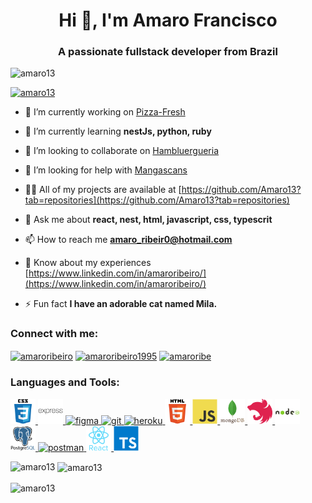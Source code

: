 <h1 align="center">Hi 👋, I'm Amaro Francisco</h1>
<h3 align="center">A passionate fullstack developer from Brazil</h3>

<p align="left"> <img src="https://komarev.com/ghpvc/?username=amaro13&label=Profile%20views&color=0e75b6&style=flat" alt="amaro13" /> </p>

<p align="left"> <a href="https://github.com/ryo-ma/github-profile-trophy"><img src="https://github-profile-trophy.vercel.app/?username=amaro13" alt="amaro13" /></a> </p>

- 🔭 I’m currently working on [Pizza-Fresh](https://github.com/Amaro13/pizza-fresh-server)

- 🌱 I’m currently learning **nestJs, python, ruby**

- 👯 I’m looking to collaborate on [Hambluergueria](https://github.com/Amaro13/hambluergueria)

- 🤝 I’m looking for help with [Mangascans](https://github.com/Amaro13/mangascans)

- 👨‍💻 All of my projects are available at [https://github.com/Amaro13?tab=repositories](https://github.com/Amaro13?tab=repositories)

- 💬 Ask me about **react, nest, html, javascript, css, typescrit**

- 📫 How to reach me **amaro_ribeir0@hotmail.com**

- 📄 Know about my experiences [https://www.linkedin.com/in/amaroribeiro/](https://www.linkedin.com/in/amaroribeiro/)

- ⚡ Fun fact **I have an adorable cat named Mila.**

<h3 align="left">Connect with me:</h3>
<p align="left">
<a href="https://linkedin.com/in/amaroribeiro" target="blank"><img align="center" src="https://raw.githubusercontent.com/rahuldkjain/github-profile-readme-generator/master/src/images/icons/Social/linked-in-alt.svg" alt="amaroribeiro" height="30" width="40" /></a>
<a href="https://fb.com/amaroribeiro1995" target="blank"><img align="center" src="https://raw.githubusercontent.com/rahuldkjain/github-profile-readme-generator/master/src/images/icons/Social/facebook.svg" alt="amaroribeiro1995" height="30" width="40" /></a>
<a href="https://instagram.com/amaroribe" target="blank"><img align="center" src="https://raw.githubusercontent.com/rahuldkjain/github-profile-readme-generator/master/src/images/icons/Social/instagram.svg" alt="amaroribe" height="30" width="40" /></a>
</p>

<h3 align="left">Languages and Tools:</h3>
<p align="left"> <a href="https://www.w3schools.com/css/" target="_blank" rel="noreferrer"> <img src="https://raw.githubusercontent.com/devicons/devicon/master/icons/css3/css3-original-wordmark.svg" alt="css3" width="40" height="40"/> </a> <a href="https://expressjs.com" target="_blank" rel="noreferrer"> <img src="https://raw.githubusercontent.com/devicons/devicon/master/icons/express/express-original-wordmark.svg" alt="express" width="40" height="40"/> </a> <a href="https://www.figma.com/" target="_blank" rel="noreferrer"> <img src="https://www.vectorlogo.zone/logos/figma/figma-icon.svg" alt="figma" width="40" height="40"/> </a> <a href="https://git-scm.com/" target="_blank" rel="noreferrer"> <img src="https://www.vectorlogo.zone/logos/git-scm/git-scm-icon.svg" alt="git" width="40" height="40"/> </a> <a href="https://heroku.com" target="_blank" rel="noreferrer"> <img src="https://www.vectorlogo.zone/logos/heroku/heroku-icon.svg" alt="heroku" width="40" height="40"/> </a> <a href="https://www.w3.org/html/" target="_blank" rel="noreferrer"> <img src="https://raw.githubusercontent.com/devicons/devicon/master/icons/html5/html5-original-wordmark.svg" alt="html5" width="40" height="40"/> </a> <a href="https://developer.mozilla.org/en-US/docs/Web/JavaScript" target="_blank" rel="noreferrer"> <img src="https://raw.githubusercontent.com/devicons/devicon/master/icons/javascript/javascript-original.svg" alt="javascript" width="40" height="40"/> </a> <a href="https://www.mongodb.com/" target="_blank" rel="noreferrer"> <img src="https://raw.githubusercontent.com/devicons/devicon/master/icons/mongodb/mongodb-original-wordmark.svg" alt="mongodb" width="40" height="40"/> </a> <a href="https://nestjs.com/" target="_blank" rel="noreferrer"> <img src="https://raw.githubusercontent.com/devicons/devicon/master/icons/nestjs/nestjs-plain.svg" alt="nestjs" width="40" height="40"/> </a> <a href="https://nodejs.org" target="_blank" rel="noreferrer"> <img src="https://raw.githubusercontent.com/devicons/devicon/master/icons/nodejs/nodejs-original-wordmark.svg" alt="nodejs" width="40" height="40"/> </a> <a href="https://www.postgresql.org" target="_blank" rel="noreferrer"> <img src="https://raw.githubusercontent.com/devicons/devicon/master/icons/postgresql/postgresql-original-wordmark.svg" alt="postgresql" width="40" height="40"/> </a> <a href="https://postman.com" target="_blank" rel="noreferrer"> <img src="https://www.vectorlogo.zone/logos/getpostman/getpostman-icon.svg" alt="postman" width="40" height="40"/> </a> <a href="https://reactjs.org/" target="_blank" rel="noreferrer"> <img src="https://raw.githubusercontent.com/devicons/devicon/master/icons/react/react-original-wordmark.svg" alt="react" width="40" height="40"/> </a> <a href="https://www.typescriptlang.org/" target="_blank" rel="noreferrer"> <img src="https://raw.githubusercontent.com/devicons/devicon/master/icons/typescript/typescript-original.svg" alt="typescript" width="40" height="40"/> </a> </p>

<p><img align="left" src="https://github-readme-stats.vercel.app/api/top-langs?username=amaro13&show_icons=true&locale=en&layout=compact" alt="amaro13" /></p>

<p>&nbsp;<img align="center" src="https://github-readme-stats.vercel.app/api?username=amaro13&show_icons=true&locale=en" alt="amaro13" /></p>

<p><img align="center" src="https://github-readme-streak-stats.herokuapp.com/?user=amaro13&" alt="amaro13" /></p>
